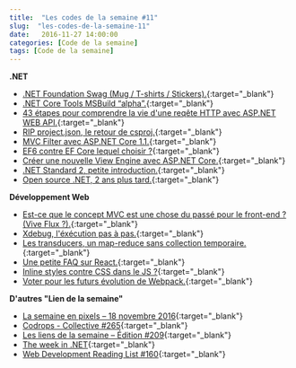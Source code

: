 ```yaml
---
title:  "Les codes de la semaine #11"
slug:  "les-codes-de-la-semaine-11"
date:   2016-11-27 14:00:00
categories: [Code de la semaine]
tags: [Code de la semaine]
---
```


**.NET**

- [.NET Foundation Swag (Mug / T-shirts / Stickers).](https://github.com/dotnet/swag){:target="_blank"}
- [.NET Core Tools MSBuild “alpha”.](https://blogs.msdn.microsoft.com/dotnet/2016/11/16/announcing-net-core-tools-msbuild-alpha/){:target="_blank"}
- [43 étapes pour comprendre la vie d'une reqête HTTP avec ASP.NET WEB API.](https://www.exceptionnotfound.net/the-asp-net-web-api-2-http-message-lifecycle-in-43-easy-steps-2/){:target="_blank"}
- [RIP project.json, le retour de csproj.](https://www.stevejgordon.co.uk/project-json-replaced-by-csproj){:target="_blank"}
- [MVC Filter avec ASP.NET Core 1.1.](http://andrewlock.net/exploring-middleware-as-mvc-filters-in-asp-net-core-1-1/){:target="_blank"}
- [EF6 contre EF Core lequel choisir ?](http://thedatafarm.com/data-access/ef6-or-ef-core-how-do-i-choose/){:target="_blank"}
- [Créer une nouvelle View Engine avec ASP.NET Core.](http://www.davepaquette.com/archive/2016/11/22/creating-a-new-view-engine-in-asp-net-core.aspx){:target="_blank"}
- [.NET Standard 2, petite introduction.](https://weblog.west-wind.com/posts/2016/Nov/23/NET-Standard-20-Making-Sense-of-NET-Again){:target="_blank"}
- [Open source .NET, 2 ans plus tard.](http://mattwarren.org/2016/11/23/open-source-net-2-years-later/){:target="_blank"}

**Développement Web**

- [Est-ce que le concept MVC est une chose du passé pour le front-end ? (Vive Flux ?).](https://medium.freecodecamp.com/is-mvc-dead-for-the-frontend-35b4d1fe39ec#.dkymgebqv){:target="_blank"}
- [Xdebug, l'éxécution pas à pas.](https://www.grafikart.fr/tutoriels/php/xdebug-breakpoint-834){:target="_blank"}
- [Les transducers, un map-reduce sans collection temporaire.](http://blog.soat.fr/2016/11/les-transducers-un-map-reduce-sans-collection-temporaire/){:target="_blank"}
- [Une petite FAQ sur React.](https://github.com/timarney/react-faq){:target="_blank"}
- [Inline styles contre CSS dans le JS ?](http://mxstbr.blog/2016/11/inline-styles-vs-css-in-js){:target="_blank"}
- [Voter pour les futurs évolution de Webpack.](https://webpack.js.org/vote/){:target="_blank"}

**D'autres "Lien de la semaine"**

- [La semaine en pixels – 18 novembre 2016](https://blog.stephaniewalter.fr/semaine-pixels-18-novembre-2016/){:target="_blank"}
- [Codrops - Collective #265](http://tympanus.net/codrops/collective/collective-265/){:target="_blank"}
- [Les liens de la semaine – Édition #209](https://frenchcoding.com/2016/11/21/les-liens-de-la-semaine-edition-209/){:target="_blank"}
- [The week in .NET](https://blogs.msdn.microsoft.com/dotnet/2016/11/22/the-week-in-net-net-core-asp-net-core-ef-core-1-1-docker-xenko/){:target="_blank"}
- [Web Development Reading List #160](https://www.smashingmagazine.com/2016/11/web-development-reading-list-160/){:target="_blank"}
